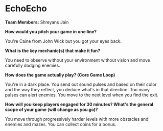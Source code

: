 # EchoEcho

**Team Members:** Shreyans Jain

**How would you pitch your game in one line?**

You're Caine from John Wick but you got your eyes back.

**What is the key mechanic(s) that make it fun?**

You need to observe without your environment without vision and move carefully dodging enemies.

**How does the game actually play? (Core Game Loop)**

You're in a dark place. You send out sound pulses and based on their color and the way they reflect, you deduce what's in that direction.
Too many pulses can alert enemies.
You move to the next level when you find the exit.

**How will you keep players engaged for 30 minutes? What's the general scope of your game (will change as you go)?**

You move through progressively harder levels with more obstacles and enemies and mazes.
You can collect coins for a bonus.
